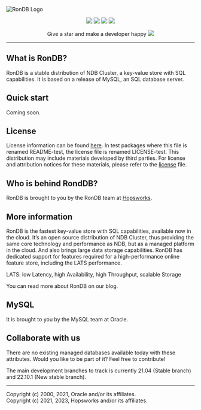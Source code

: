 ![RonDB Logo](https://uploads-ssl.webflow.com/6013cab68382f702f5481fa8/6036462eab5a723283128689_banner-ron.jpg)

<p align="center">
    <a href="https://rondb.com" alt="rondb.com">
        <img src="https://img.shields.io/badge/rondb-com-green" /></a>
    <a href="https://logicalclocks.com" alt="logicalclocks.com">
        <img src="https://img.shields.io/static/v1?label=logicalclocks&message=com&color=blueviolet" /></a>
    <a href="https://dev.mysql.com/doc/" alt="dev.mysql.com/doc">
        <img src="https://img.shields.io/static/v1?label=mysql&message=doc&color=blue" /></a>
    <a href="https://dev.mysql.com/downloads/" alt="dev.mysql.com/downloads">
        <img src="https://img.shields.io/static/v1?label=mysql&message=more&color=orange" /></a>
</p>

<p align="center">
  Give a star and make a developer happy <img src="https://content.logicalclocks.com/hubfs/1f49a.png">
</p>

---

## What is RonDB?

RonDB is a stable distribution of NDB Cluster, a key-value store with SQL capabilities. It is based on a release of MySQL, an SQL database server.

## Quick start

Coming soon.

## License

License information can be found [here](https://github.com/logicalclocks/rondb/blob/21.04/LICENSE). In test packages where this file is renamed README-test, the license file is renamed LICENSE-test. This distribution may include materials developed by third parties. For license and attribution notices for these materials, please refer to the [license](https://github.com/logicalclocks/rondb/blob/21.04/LICENSE) file.

## Who is behind RondDB?

RonDB is brought to you by the RonDB team at [Hopsworks](https://www.hopsworks.com/).

## More information

RonDB is the fastest key-value store with SQL capabilities, available now in the cloud. It’s an open source distribution of NDB Cluster, thus providing the same core technology and performance as NDB, but as a managed platform in the cloud. And also brings large data storage capabilities.
RonDB has dedicated support for features required for a high-performance online feature store, including the LATS performance.


LATS: low Latency, high Availability, high Throughput, scalable Storage

You can read more about RonDB on our blog.

## MySQL
It is brought to you by the MySQL team at Oracle.

## Collaborate with us

There are no existing managed databases available today with these attributes. Would you like to be part of it? Feel free to contribute!

The main development branches to track is currently 21.04 (Stable branch) and 22.10.1 (New stable branch).

---

Copyright (c) 2000, 2021, Oracle and/or its affiliates.   
Copyright (c) 2021, 2023, Hopsworks and/or its affiliates.
